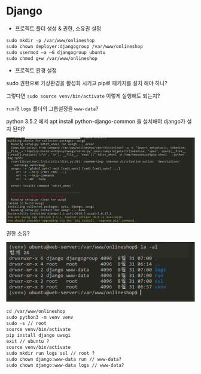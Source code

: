 # Django

- 프로젝트 폴더 생성 & 권한, 소유권 설정

```commandline
sudo mkdir -p /var/www/onlineshop
sudo chown deployer:djangogroup /var/www/onlineshop
sudo usermod –a –G djangogroup ubuntu
sudo chmod g+w /var/www/onlineshop
```

- 프로젝트 환경 설정

sudo 권한으로 가상환경을 활성화 시키고 pip로 패키지를 설치 해야 하나?

그렇다면 `sudo source venv/bin/activate` 이렇게 실행해도 되는지?

`run`과 `logs` 폴더의 그룹설정을 `www-data`?

python 3.5.2 에서 apt install python-django-common 을 설치해야 django가 설치 된다?

![uwsgi-error](/img/uwsgi_install_error.png)

권한 소유?

![uwsgi-error](/img/uwsgi_install_error2.png)

```commandline
cd /var/www/onlineshop
sudo python3 -m venv venv
sudo -s // root
source venv/bin/activate
pip install django uwsgi
exit // ubuntu ?
source venv/bin/activate
sudo mkdir run logs ssl // root ?
sudo chown django:www-data run // www-data?
sudo chown django:www-data logs // www-data?
```
 